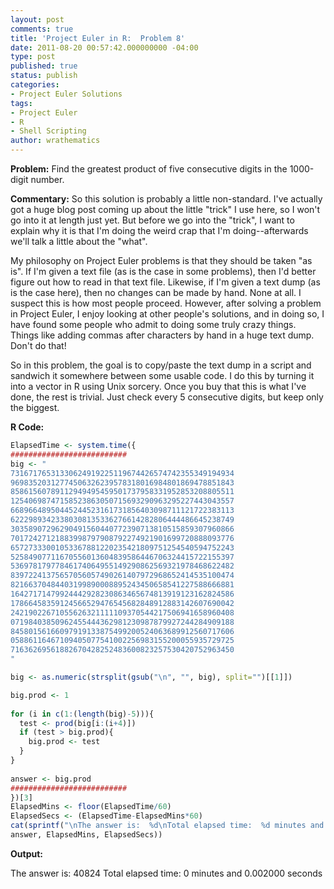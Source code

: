 ```yaml
---
layout: post
comments: true
title: 'Project Euler in R:  Problem 8'
date: 2011-08-20 00:57:42.000000000 -04:00
type: post
published: true
status: publish
categories:
- Project Euler Solutions
tags:
- Project Euler
- R
- Shell Scripting
author: wrathematics
---
```



**Problem:** Find the greatest product of five consecutive digits in the
1000-digit number.

**Commentary:** So this solution is probably a little non-standard. I've
actually got a huge blog post coming up about the little "trick" I use
here, so I won't go into it at length just yet. But before we go into
the "trick", I want to explain why it is that I'm doing the weird crap
that I'm doing--afterwards we'll talk a little about the "what".

My philosophy on Project Euler problems is that they should be taken "as
is". If I'm given a text file (as is the case in some problems), then
I'd better figure out how to read in that text file. Likewise, if I'm
given a text dump (as is the case here), then no changes can be made by
hand. None at all. I suspect this is how most people proceed. However,
after solving a problem in Project Euler, I enjoy looking at other
people's solutions, and in doing so, I have found some people who admit
to doing some truly crazy things. Things like adding commas after
characters by hand in a huge text dump. Don't do that!

So in this problem, the goal is to copy/paste the text dump in a script
and sandwich it somewhere between some usable code. I do this by turning
it into a vector in R using Unix sorcery. Once you buy that this is what
I've done, the rest is trivial. Just check every 5 consecutive digits,
but keep only the biggest.

**R Code:**

```R
ElapsedTime <- system.time({
##########################
big <- "
73167176531330624919225119674426574742355349194934
96983520312774506326239578318016984801869478851843
85861560789112949495459501737958331952853208805511
12540698747158523863050715693290963295227443043557
66896648950445244523161731856403098711121722383113
62229893423380308135336276614282806444486645238749
30358907296290491560440772390713810515859307960866
70172427121883998797908792274921901699720888093776
65727333001053367881220235421809751254540594752243
52584907711670556013604839586446706324415722155397
53697817977846174064955149290862569321978468622482
83972241375657056057490261407972968652414535100474
82166370484403199890008895243450658541227588666881
16427171479924442928230863465674813919123162824586
17866458359124566529476545682848912883142607690042
24219022671055626321111109370544217506941658960408
07198403850962455444362981230987879927244284909188
84580156166097919133875499200524063689912560717606
05886116467109405077541002256983155200055935729725
71636269561882670428252483600823257530420752963450
"

big <- as.numeric(strsplit(gsub("\n", "", big), split="")[[1]])

big.prod <- 1
 
for (i in c(1:(length(big)-5))){
  test <- prod(big[i:(i+4)])
  if (test > big.prod){
    big.prod <- test
  }
}
 
answer <- big.prod
##########################
})[3]
ElapsedMins <- floor(ElapsedTime/60)
ElapsedSecs <- (ElapsedTime-ElapsedMins*60)
cat(sprintf("\nThe answer is:  %d\nTotal elapsed time:  %d minutes and %f seconds\n",
answer, ElapsedMins, ElapsedSecs))
```

**Output:**

The answer is: 40824
Total elapsed time: 0 minutes and 0.002000 seconds

